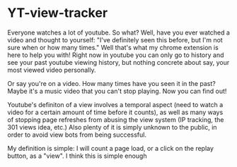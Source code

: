 # YT-view-tracker

Everyone watches a lot of youtube. So what? Well, have you ever watched a video and thought to yourself: "I've definitely seen this before, but I'm not sure when or how many times."
Well that's what my chrome extension is here to help you with! Right now in youtube you can only go to history and see your past youtube viewing history, but nothing
concrete about say, your most viewed video personally. 

Or say you're on a video. How many times have you seen it in the past? Maybe it's a music video that you can't stop playing. Now you can find out!

Youtube's definiton of a view involves a temporal aspect (need to watch a video for a certain amount of time before it counts), as well as many ways of stopping page refreshes from abusing the view system (IP tracking, the 301 views idea, etc.) Also plenty of it is simply unknown to the public, in order to avoid view bots from being successful.

My definition is simple: I will count a page load, or a click on the replay button, as a "view". I think this is simple enough
